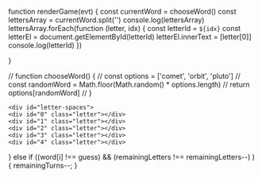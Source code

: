 function renderGame(evt) {
    const currentWord = chooseWord()
    const lettersArray = currentWord.split('')
    console.log(lettersArray)
    lettersArray.forEach(function (letter, idx) {
        const letterId = `${idx}`
        const letterEl = document.getElementById(letterId)
        letterEl.innerText = [letter[0]]
        console.log(letterId)
    })

}

// function chooseWord() {
//     const options = ['comet', 'orbit', 'pluto']
//     const randomWord = Math.floor(Math.random() * options.length)
//     return options[randomWord]
// }

    <div id="letter-spaces">
    <div id="0" class="letter"></div>
    <div id="1" class="letter"></div>
    <div id="2" class="letter"></div>
    <div id="3" class="letter"></div>
    <div id="4" class="letter"></div>
</div>

} else if ((word[i] !== guess) && (remainingLetters !== remainingLetters--) ) {
            remainingTurns--;
        }